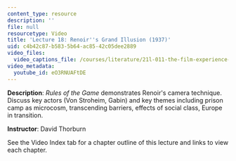 ```yaml
---
content_type: resource
description: ''
file: null
resourcetype: Video
title: 'Lecture 18: Renoir''s Grand Illusion (1937)'
uid: c4b42c87-b583-5b64-ac85-42c05dee2889
video_files:
  video_captions_file: /courses/literature/21l-011-the-film-experience-fall-2013/lecture-videos-notes/lecture-18-renoirs-grand-illusion-1937/eO3RNUAFtDE.vtt
video_metadata:
  youtube_id: eO3RNUAFtDE
---
```


**Description**: _Rules of the Game_ demonstrates Renoir's camera technique. Discuss key actors (Von Stroheim, Gabin) and key themes including prison camp as microcosm, transcending barriers, effects of social class, Europe in transition.

**Instructor**: David Thorburn

See the Video Index tab for a chapter outline of this lecture and links to view each chapter.